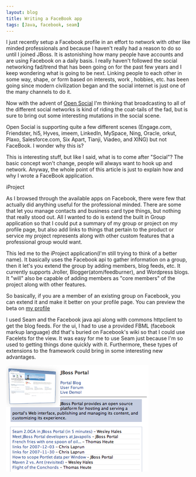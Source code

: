 ```yaml
---
layout: blog
title: Writing a FaceBook app
tags: [Java, facebook, seam]
---
```


<p>I just recently setup a Facebook profile in an effort to network with other like minded professionals and because I haven't really had a reason to do so until I joined JBoss. It is astonishing how many people have accounts and are using Facebook on a daily basis. I really haven't followed the social networking fad/trend that has been going on for the past few years and I keep wondering what is going to be next. Linking people to each other in some way, shape, or form based on interests, work , hobbies, etc. has been going since modern civilization began and the social internet is just one of the many channels to do it.</p> 
<p>Now with the advent of <a href="http://code.google.com/apis/opensocial/">Open Social</a> I'm thinking that broadcasting to all of the different social networks is kind of riding the coat-tails of the fad, but is sure to bring out some interesting mutations in the social scene.</p> 
<p>Open Social is supporting quite a few different scenes (Engage.com, Friendster, hi5, Hyves, imeem, LinkedIn, MySpace, Ning, Oracle, orkut, Plaxo, Salesforce.com, Six Apart, Tianji, Viadeo, and XING) but not FaceBook. I wonder why this is?</p> 
<p>This is interesting stuff, but like I said, what is to come after "Social"? The basic concept won't change, people will always want to hook up and network. Anyway, the whole point of this article is just to explain how and why I wrote a FaceBook application.</p> 

<p class="pTitle">iProject</p> 
<p>As I browsed through the available apps on Facebook, there were few that actually did anything useful for the professional minded. There are some that let you manage contacts and business card type things, but nothing that really stood out. All I wanted to do is extend the built in Group application so that I could put a summary of my group or project on my profile page, but also add links to things that pertain to the product or service my project represents along with other custom features that a professional group would want.</p> 
<p>This led me to the iProject application(I'm still trying to think of a better name). It basically uses the Facebook api to gather information on a group, then it let's you extend the group by adding members, blog feeds, etc. It currently supports Jroller, Blogger(atom/feedburner), and Wordpress blogs. It "will" also be capable of adding members as "core members" of the project along with other features.</p> 
<p>So basically, if you are a member of an existing group on Facebook, you can extend it and make it better on your profile page. You can preview the beta on <a href="http://www.facebook.com/profile.php?id=534666343">my profile</a><p> 
<p>I used Seam and the Facebook java api along with commons httpclient to get the blog feeds. For the ui, I had to use a provided FBML (facebook markup language) dtd that's buried on Facebook's wiki so that I could use Facelets for the view. It was easy for me to use Seam just because I'm so used to getting things done quickly with it. Furthermore, these types of extensions to the framework could bring in some interesting new advantages.</p><img align="center" src="/images/jroller/Picture4.jpg" alt=""/>
